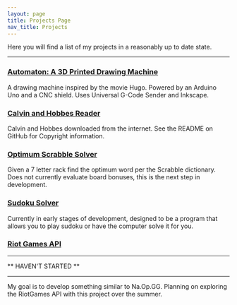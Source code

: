 ```yaml
---
layout: page
title: Projects Page
nav_title: Projects
---
```


Here you will find a list of my projects in a reasonably up to date state.

---

### [Automaton: A 3D Printed Drawing Machine](automaton)

A drawing machine inspired by the movie Hugo. Powered by an Arduino Uno
and a CNC shield. Uses Universal G-Code Sender and Inkscape.

### [Calvin and Hobbes Reader](/projects/candh)

Calvin and Hobbes downloaded from the internet.
See the README on GitHub for Copyright information.

### [Optimum Scrabble Solver](scrabble)

Given a 7 letter rack find the optimum word per the 
Scrabble dictionary. Does not currently evaluate board bonuses,
this is the next step in development.

### [Sudoku Solver](sudoku)

Currently in early stages of development, designed to be a
program that allows you to play sudoku or have the computer
solve it for you. 

### [Riot Games API](riot)

----

** HAVEN'T STARTED **

---

My goal is to develop something similar to Na.Op.GG. Planning
on exploring the RiotGames API with this project over the summer.


[th]: https://www.tomhartvigsen.com/
